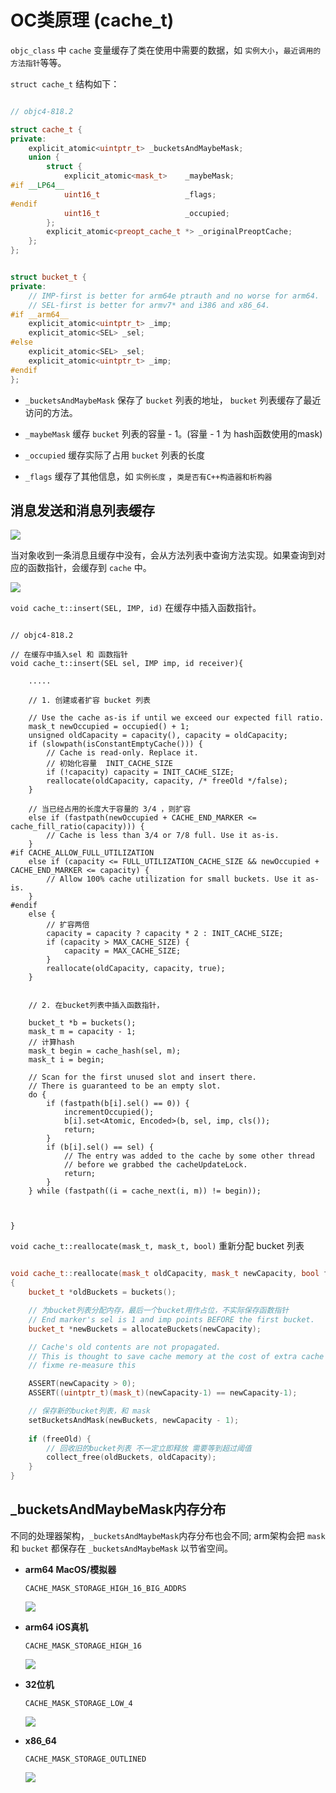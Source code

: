 # OC类原理 (cache_t)

`objc_class` 中 `cache` 变量缓存了类在使用中需要的数据，如 `实例大小`，`最近调用的方法指针`等等。

`struct cache_t` 结构如下： 

```c++

// objc4-818.2 

struct cache_t {
private:
    explicit_atomic<uintptr_t> _bucketsAndMaybeMask;     
    union {
        struct {
            explicit_atomic<mask_t>    _maybeMask;
#if __LP64__
            uint16_t                   _flags;
#endif
            uint16_t                   _occupied;
        };
        explicit_atomic<preopt_cache_t *> _originalPreoptCache;
    };
};


struct bucket_t {
private:
    // IMP-first is better for arm64e ptrauth and no worse for arm64.
    // SEL-first is better for armv7* and i386 and x86_64.
#if __arm64__
    explicit_atomic<uintptr_t> _imp;
    explicit_atomic<SEL> _sel;
#else
    explicit_atomic<SEL> _sel;
    explicit_atomic<uintptr_t> _imp;
#endif
};

```

- `_bucketsAndMaybeMask` 保存了 `bucket` 列表的地址， `bucket` 列表缓存了最近访问的方法。

- `_maybeMask` 缓存 `bucket` 列表的容量 - 1。(容量 - 1 为 hash函数使用的mask)

- `_occupied` 缓存实际了占用 `bucket` 列表的长度

- `_flags` 缓存了其他信息，如 `实例长度` ，`类是否有C++构造器和析构器`


## 消息发送和消息列表缓存

![](https://gitee.com/existorlive/exist-or-live-pic/raw/master/Cooci%20%E5%85%B3%E4%BA%8ECache_t%E5%8E%9F%E7%90%86%E5%88%86%E6%9E%90%E5%9B%BE.png)

当对象收到一条消息且缓存中没有，会从方法列表中查询方法实现。如果查询到对应的函数指针，会缓存到 `cache` 中。

![](https://gitee.com/existorlive/exist-or-live-pic/raw/master/%E6%88%AA%E5%B1%8F2021-04-28%20%E4%B8%8A%E5%8D%882.02.32.png)

`void cache_t::insert(SEL, IMP, id)` 在缓存中插入函数指针。

```objc 

// objc4-818.2 

// 在缓存中插入sel 和 函数指针
void cache_t::insert(SEL sel, IMP imp, id receiver){

    .....

    // 1. 创建或者扩容 bucket 列表

    // Use the cache as-is if until we exceed our expected fill ratio.
    mask_t newOccupied = occupied() + 1;
    unsigned oldCapacity = capacity(), capacity = oldCapacity;
    if (slowpath(isConstantEmptyCache())) {
        // Cache is read-only. Replace it.
        // 初始化容量  INIT_CACHE_SIZE
        if (!capacity) capacity = INIT_CACHE_SIZE;
        reallocate(oldCapacity, capacity, /* freeOld */false);
    }

    // 当已经占用的长度大于容量的 3/4 ，则扩容
    else if (fastpath(newOccupied + CACHE_END_MARKER <= cache_fill_ratio(capacity))) {
        // Cache is less than 3/4 or 7/8 full. Use it as-is.
    }
#if CACHE_ALLOW_FULL_UTILIZATION
    else if (capacity <= FULL_UTILIZATION_CACHE_SIZE && newOccupied + CACHE_END_MARKER <= capacity) {
        // Allow 100% cache utilization for small buckets. Use it as-is.
    }
#endif
    else {
        // 扩容两倍
        capacity = capacity ? capacity * 2 : INIT_CACHE_SIZE;
        if (capacity > MAX_CACHE_SIZE) {
            capacity = MAX_CACHE_SIZE;
        }
        reallocate(oldCapacity, capacity, true);
    }


    // 2. 在bucket列表中插入函数指针， 

    bucket_t *b = buckets();
    mask_t m = capacity - 1;
    // 计算hash
    mask_t begin = cache_hash(sel, m);
    mask_t i = begin;

    // Scan for the first unused slot and insert there.
    // There is guaranteed to be an empty slot.
    do {
        if (fastpath(b[i].sel() == 0)) {
            incrementOccupied();
            b[i].set<Atomic, Encoded>(b, sel, imp, cls());
            return;
        }
        if (b[i].sel() == sel) {
            // The entry was added to the cache by some other thread
            // before we grabbed the cacheUpdateLock.
            return;
        }
    } while (fastpath((i = cache_next(i, m)) != begin));



}
```

`void cache_t::reallocate(mask_t, mask_t, bool)` 重新分配 bucket 列表

```c++

void cache_t::reallocate(mask_t oldCapacity, mask_t newCapacity, bool freeOld)
{
    bucket_t *oldBuckets = buckets();

    // 为bucket列表分配内存，最后一个bucket用作占位，不实际保存函数指针
    // End marker's sel is 1 and imp points BEFORE the first bucket.
    bucket_t *newBuckets = allocateBuckets(newCapacity);

    // Cache's old contents are not propagated. 
    // This is thought to save cache memory at the cost of extra cache fills.
    // fixme re-measure this

    ASSERT(newCapacity > 0);
    ASSERT((uintptr_t)(mask_t)(newCapacity-1) == newCapacity-1);

    // 保存新的bucket列表，和 mask
    setBucketsAndMask(newBuckets, newCapacity - 1);
    
    if (freeOld) {
        // 回收旧的bucket列表 不一定立即释放 需要等到超过阈值
        collect_free(oldBuckets, oldCapacity);
    }
}
```

## _bucketsAndMaybeMask内存分布

不同的处理器架构，`_bucketsAndMaybeMask`内存分布也会不同; arm架构会把 `mask` 和 `bucket`  都保存在 `_bucketsAndMaybeMask` 以节省空间。

- **arm64 MacOS/模拟器**
  
  `CACHE_MASK_STORAGE_HIGH_16_BIG_ADDRS`

  ![](https://gitee.com/existorlive/exist-or-live-pic/raw/master/20210427033020.png)

- **arm64 iOS真机**

   `CACHE_MASK_STORAGE_HIGH_16`

   ![](https://gitee.com/existorlive/exist-or-live-pic/raw/master/20210428033821.png)   


- **32位机**

    `CACHE_MASK_STORAGE_LOW_4`

    ![](https://gitee.com/existorlive/exist-or-live-pic/raw/master/20210328035021.png)

  
 
- **x86_64**

   `CACHE_MASK_STORAGE_OUTLINED `
   
   ![](https://gitee.com/existorlive/exist-or-live-pic/raw/master/20210427031723.png)



